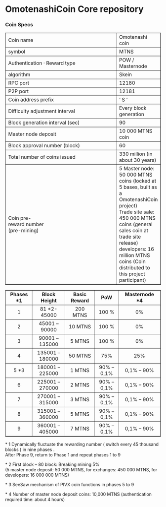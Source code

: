 OmotenashiCoin Core repository
=====================================


### Coin Specs
<div class="elementor-widget-container">
<div class="elementor-text-editor elementor-clearfix"><table border="1" cellpadding="5"><tbody><tr><td width="350">Coin name</td><td>Omotenashi coin</td></tr><tr><td>symbol</td><td>MTNS</td></tr><tr><td>Authentication · Reward type</td><td>POW / Masternode</td></tr><tr><td>algorithm</td><td>Skein</td></tr><tr><td>RPC port</td><td>12180</td></tr><tr><td>P2P port</td><td>12181</td></tr><tr><td>Coin address prefix</td><td>&#8216; S &#8216;</td></tr><tr><td>Difficulty adjustment interval</td><td>Every block generation</td></tr><tr><td>Block generation interval (sec)</td><td>90</td></tr><tr><td>Master node deposit</td><td>10 000 MTNS coin</td></tr><tr><td>Block approval number (block)</td><td>60</td></tr><tr><td>Total number of coins issued</td><td>330 million (in about 30 years)</td></tr><tr><td>Coin pre-<br />reward number<br />(pre-mining)</td><td>5 Master node: 50 000 MTNS coins (locked at 5 bases, built as a OmotenashiCoin project)<br />Trade site sale: 450 000 MTNS coins (general sales coin at trade site release)<br />developers: 16 million MTNS coins (Coin distributed to this project participant)</td></tr></tbody></table><table border="1"><tbody align="center"><tr><td width="164"><b>Phases</b> <b>*1</b></td><td width="290"><b>Block Height</b></td><td width="235"><b>Basic Reward</b></td><td width="208"><b>PoW</b></td><td width="302"><b>Masternode</b><b> *4</b></td></tr><tr><td width="164">1</td><td width="290">81 *2- 45000</td><td width="235">200 MTNS</td><td width="208">100 %</td><td width="302">0%</td></tr><tr><td width="164">2</td><td width="290">45001 &#8211; 90000</td><td width="235">10 MTNS</td><td width="208">100 %</td><td width="302">0%</td></tr><tr><td width="164">3</td><td width="290">90001 &#8211; 135000</td><td width="235">5 MTNS</td><td width="208">100 %</td><td width="302">0%</td></tr><tr><td width="164">4</td><td width="290">135001 &#8211; 180000</td><td width="235">50 MTNS</td><td width="208">75%</td><td width="302">25%</td></tr><tr><td width="164">5 *3</td><td width="290">180001 &#8211; 225000</td><td width="235">1 MTNS</td><td width="208">90% &#8211; 0,1%</td><td width="302">0,1% &#8211; 90%</td></tr><tr><td width="164">6</td><td width="290">225001 &#8211; 270000</td><td width="235">2 MTNS</td><td width="208">90% &#8211; 0,1%</td><td width="302">0,1% &#8211; 90%</td></tr><tr><td width="164">7</td><td width="290">270001 – 315000</td><td width="235">3 MTNS</td><td width="208">90% &#8211; 0,1%</td><td width="302">0,1% &#8211; 90%</td></tr><tr><td width="164">8</td><td width="290">315001 &#8211; 360000</td><td width="235">5 MTNS</td><td width="208">90% &#8211; 0,1%</td><td width="302">0,1% &#8211; 90%</td></tr><tr><td width="164">9</td><td width="290">360001 &#8211; 405000</td><td width="235">7 MTNS</td><td width="208">90% &#8211; 0,1%</td><td width="302">0,1% &#8211; 90%</td></tr></tbody></table><p>* 1 Dynamically fluctuate the rewarding number ( switch every 45 thousand blocks ) in nine phases .<br />After Phase 9, return to Phase 1 and repeat phases 1 to 9</p><p>* 2 First block &#8211; 80 block: Breaking mining 5%<br />(5 master node deposit: 50 000 MTNS, for exchanges: 450 000 MTNS, for developers: 16 000 000 MTNS)</p><p>* 3 SeeSaw mechanism of PIVX coin functions in phases 5 to 9</p><p>* 4 Number of master node deposit coins: 10,000 MTNS (authentication required time: about 4 hours)</p></div>
</div>

